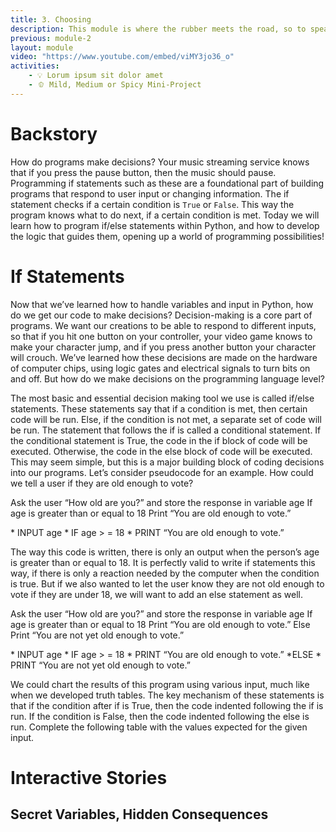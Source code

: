 ```yaml
---
title: 3. Choosing
description: This module is where the rubber meets the road, so to speak. In an interactive narrative, the user needs to make choices that impact the direction of the story. Our programs can't support that--until today.
previous: module-2
layout: module
video: "https://www.youtube.com/embed/viMY3jo36_o"
activities:
    - 💡 Lorum ipsum sit dolor amet
    - 🫑 Mild, Medium or Spicy Mini-Project
---
```


# Backstory

How do programs make decisions? Your music streaming service knows that if you press the pause button, then the music should pause. Programming if statements such as these are a foundational part of building programs that respond to user input or changing information. The if statement checks if a certain condition is `True` or `False`. This way the program knows what to do next, if a certain condition is met. Today we will learn how to program if/else statements within Python, and how to develop the logic that guides them, opening up a world of programming possibilities!

# If Statements

Now that we’ve learned how to handle variables and input in Python, how do we get our code to make decisions? Decision-making is a core part of programs. We want our creations to be able to respond to different inputs, so that if you hit one button on your controller, your video game knows to make your character jump, and if you press another button your character will crouch. We’ve learned how these decisions are made on the hardware of computer chips, using logic gates and electrical signals to turn bits on and off. But how do we make decisions on the programming language level?

The most basic and essential decision making tool we use is called if/else statements. These statements say that if a condition is met, then certain code will be run. Else, if the condition is not met, a separate set of code will be run. The statement that follows the if is called a conditional statement. If the conditional statement is True, the code in the if block of code will be executed. Otherwise, the code in the else block of code will be executed. This may seem simple, but this is a major building block of coding decisions into our programs. Let’s consider pseudocode for an example. How could we tell a user if they are old enough to vote?

Ask the user “How old are you?” and store the response in variable age
If age is greater than or equal to 18
Print “You are old enough to vote.”

\* INPUT age
\* IF age > = 18
\*     PRINT “You are old enough to vote.”

The way this code is written, there is only an output when the person’s age is greater than or equal to 18. It is perfectly valid to write if statements this way, if there is only a reaction needed by the computer when the condition is true. But if we also wanted to let the user know they are not old enough to vote if they are under 18, we will want to add an else statement as well.

Ask the user “How old are you?” and store the response in variable age
If age is greater than or equal to 18
Print “You are old enough to vote.”
Else
Print “You are not yet old enough to vote.”

\* INPUT age
\* IF age > = 18
\*     PRINT “You are old enough to vote.”
\*ELSE
\*    PRINT “You are not yet old enough to vote.”

We could chart the results of this program using various input, much like when we developed truth tables. The key mechanism of these statements is that if the condition after if is True, then the code indented following the if is run. If the condition is False, then the code indented following the else is run. Complete the following table with the values expected for the given input.

# Interactive Stories

## Secret Variables, Hidden Consequences

